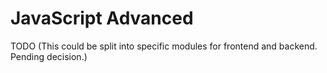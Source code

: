 # JavaScript Advanced

TODO
(This could be split into specific modules for frontend and backend. Pending decision.)
